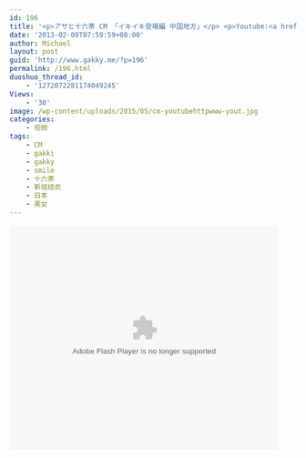 ```yaml
---
id: 196
title: '<p>アサヒ十六茶 CM 「イキイキ登場編 中国地方」</p> <p>Youtube:<a href="http://www.youtube.com/watch?v=Tax_DsK479s" target="_blank">http://www.youtube.com/watch?v=Tax_DsK479s</a></p>'
date: '2013-02-09T07:59:59+08:00'
author: Michael
layout: post
guid: 'http://www.gakky.me/?p=196'
permalink: /196.html
duoshuo_thread_id:
    - '1272072281174049245'
Views:
    - '30'
image: /wp-content/uploads/2015/05/cm-youtubehttpwww-yout.jpg
categories:
    - 视频
tags:
    - CM
    - gakki
    - gakky
    - smile
    - 十六茶
    - 新垣结衣
    - 日本
    - 美女
---
```


<object height="394" width="473"><param name="allowscriptaccess" value="sameDomain"></param><param name="wmode" value="transparent"></param><param name="movie" value="http://player.youku.com/player.php/sid/128227491/v.swf"></param><param name="allowfullscreen" value="true"></param><embed allowfullscreen="true" allowscriptaccess="sameDomain" height="394" src="http://player.youku.com/player.php/sid/128227491/v.swf" type="application/x-shockwave-flash" width="473" wmode="transparent"></embed></object>